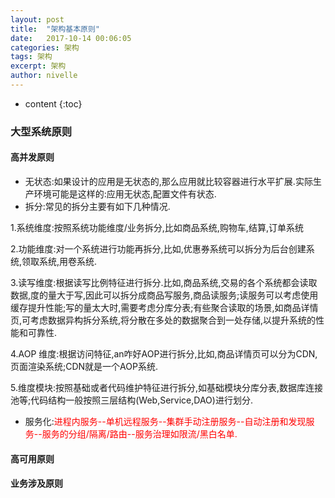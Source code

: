 ```yaml
---
layout: post
title:  "架构基本原则"
date:   2017-10-14 00:06:05
categories: 架构
tags: 架构
excerpt: 架构
author: nivelle
---
```


* content
{:toc}


### 大型系统原则


#### 高并发原则

- 无状态:如果设计的应用是无状态的,那么应用就比较容器进行水平扩展.实际生产环境可能是这样的:应用无状态,配置文件有状态.
- 拆分:常见的拆分主要有如下几种情况.
       
1.系统维度:按照系统功能维度/业务拆分,比如商品系统,购物车,结算,订单系统

2.功能维度:对一个系统进行功能再拆分,比如,优惠券系统可以拆分为后台创建系统,领取系统,用卷系统.

3.读写维度:根据读写比例特征进行拆分.比如,商品系统,交易的各个系统都会读取数据,度的量大于写,因此可以拆分成商品写服务,商品读服务;读服务可以考虑使用缓存提升性能;写的量太大时,需要考虑分库分表;有些聚合读取的场景,如商品详情页,可考虑数据异构拆分系统,将分散在多处的数据聚合到一处存储,以提升系统的性能和可靠性.

4.AOP 维度:根据访问特征,an咋好AOP进行拆分,比如,商品详情页可以分为CDN,页面渲染系统;CDN就是一个AOP系统.

5.维度模块:按照基础或者代码维护特征进行拆分,如基础模块分库分表,数据库连接池等;代码结构一般按照三层结构(Web,Service,DAO)进行划分.

- 服务化:<font color=red>进程内服务--单机远程服务--集群手动注册服务--自动注册和发现服务--服务的分组/隔离/路由--服务治理如限流/黑白名单.</font>





#### 高可用原则


#### 业务涉及原则

